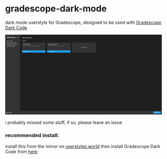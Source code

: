 # gradescope-dark-mode
dark mode userstyle for Gradescope, designed to be used with [Gradescope Dark Code](https://uso.kkx.one/style/139302)

![screenshot](https://raw.githubusercontent.com/sayofthelor/gradescope-dark-mode/master/screenshot.png)

i probably missed some stuff, if so, please leave an issue


### recommended install:
install this from the mirror on [userstyles.world](https://userstyles.world/style/18917/gradescope-dark-mode) then install Gradescope Dark Code from [here](https://uso.kkx.one/style/139302)